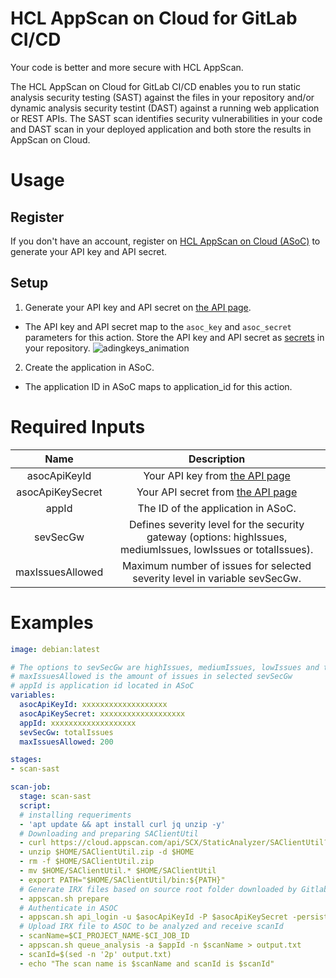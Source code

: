 # HCL AppScan on Cloud for GitLab CI/CD
Your code is better and more secure with HCL AppScan.

The HCL AppScan on Cloud for GitLab CI/CD enables you to run static analysis security testing (SAST) against the files in your repository and/or dynamic analysis security testint (DAST) against a running web application or REST APIs. The SAST scan identifies security vulnerabilities in your code and DAST scan in your deployed application and both store the results in AppScan on Cloud.

# Usage
## Register
If you don't have an account, register on [HCL AppScan on Cloud (ASoC)](https://www.hcltechsw.com/appscan/codesweep-for-github) to generate your API key and API secret.

## Setup
1. Generate your API key and API secret on [the API page](https://cloud.appscan.com/main/settings).
- The API key and API secret map to the `asoc_key` and `asoc_secret` parameters for this action. Store the API key and API secret as [secrets](https://docs.github.com/en/actions/security-guides/encrypted-secrets) in your repository.
![adingkeys_animation](img/keyAndSecret.gif)
2. Create the application in ASoC. 
- The application ID in ASoC maps to application_id for this action.

# Required Inputs
| Name |   Description    |
|    :---:    |    :---:    |
| asocApiKeyId | Your API key from [the API page](https://cloud.appscan.com/main/settings) |
| asocApiKeySecret | Your API secret from [the API page](https://cloud.appscan.com/main/settings) |
| appId | The ID of the application in ASoC. |
| sevSecGw | Defines severity level for the security gateway (options: highIssues, mediumIssues, lowIssues or totalIssues). |
| maxIssuesAllowed | Maximum number of issues for selected severity level in variable sevSecGw. |

# Examples
```yaml
image: debian:latest

# The options to sevSecGw are highIssues, mediumIssues, lowIssues and totalIssues
# maxIssuesAllowed is the amount of issues in selected sevSecGw
# appId is application id located in ASoC 
variables:
  asocApiKeyId: xxxxxxxxxxxxxxxxxxx
  asocApiKeySecret: xxxxxxxxxxxxxxxxxxx
  appId: xxxxxxxxxxxxxxxxxxx
  sevSecGw: totalIssues
  maxIssuesAllowed: 200

stages:
- scan-sast

scan-job:
  stage: scan-sast
  script:
  # installing requeriments
  - 'apt update && apt install curl jq unzip -y'
  # Downloading and preparing SAClientUtil
  - curl https://cloud.appscan.com/api/SCX/StaticAnalyzer/SAClientUtil?os=linux > $HOME/SAClientUtil.zip
  - unzip $HOME/SAClientUtil.zip -d $HOME
  - rm -f $HOME/SAClientUtil.zip
  - mv $HOME/SAClientUtil.* $HOME/SAClientUtil
  - export PATH="$HOME/SAClientUtil/bin:${PATH}"
  # Generate IRX files based on source root folder downloaded by Gitlab
  - appscan.sh prepare
  # Authenticate in ASOC
  - appscan.sh api_login -u $asocApiKeyId -P $asocApiKeySecret -persist
  # Upload IRX file to ASOC to be analyzed and receive scanId
  - scanName=$CI_PROJECT_NAME-$CI_JOB_ID
  - appscan.sh queue_analysis -a $appId -n $scanName > output.txt
  - scanId=$(sed -n '2p' output.txt)
  - echo "The scan name is $scanName and scanId is $scanId"
```

